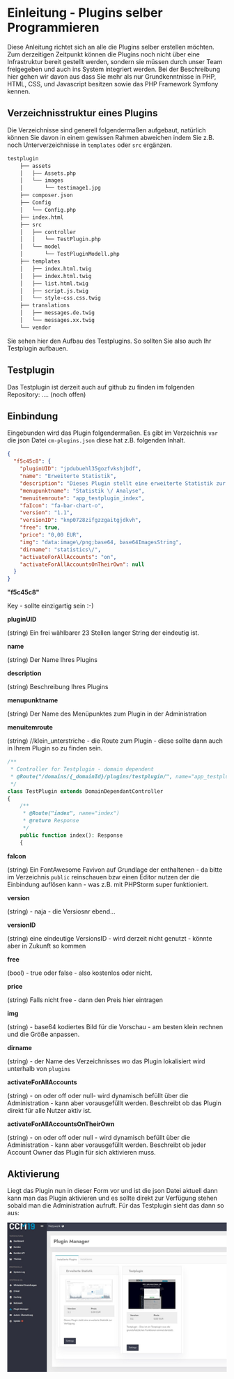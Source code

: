# Einleitung - Plugins selber Programmieren

Diese Anleitung richtet sich an alle die Plugins selber erstellen möchten. Zum derzeitigen Zeitpunkt können die Plugins noch nicht über eine Infrastruktur bereit gestellt werden, sondern sie müssen durch unser Team freigegeben und auch ins System integriert werden. Bei der Beschreibung hier gehen wir davon aus dass Sie mehr als nur Grundkenntnisse in PHP, HTML, CSS, und Javascript besitzen sowie das PHP Framework Symfony kennen.



## Verzeichnisstruktur eines Plugins

Die Verzeichnisse sind generell folgendermaßen aufgebaut, natürlich können Sie davon in einem gewissen Rahmen abweichen indem Sie z.B. noch Unterverzeichnisse in `templates` oder `src` ergänzen.

```bash
testplugin
    ├── assets
    │   ├── Assets.php
    │   └── images
    │       └── testimage1.jpg
    ├── composer.json
    ├── Config
    │   └── Config.php
    ├── index.html
    ├── src
    │   ├── controller
    │   │   └── TestPlugin.php
    │   └── model
    │       └── TestPluginModell.php
    ├── templates
    │   ├── index.html.twig
    │   ├── index.html.twig
    │   ├── list.html.twig
    │   ├── script.js.twig
    │   └── style-css.css.twig
    ├── translations
    │   ├── messages.de.twig
    │   └── messages.xx.twig
    └── vendor

```

Sie sehen hier den Aufbau des Testplugins. So sollten Sie also auch Ihr Testplugin aufbauen.

## Testplugin

Das Testplugin ist derzeit auch auf github zu finden im folgenden Repository: .... (noch offen)

## Einbindung

Eingebunden wird das Plugin folgendermaßen. Es gibt im Verzeichnis `var`  die json Datei `cm-plugins.json` diese hat z.B. folgenden Inhalt.

```json
{
  "f5c45c8": {
	"pluginUID": "jpdubuehl35gozfvkshjbdf",
	"name": "Erweiterte Statistik",
	"description": "Dieses Plugin stellt eine erweiterte Statistik zur Verf\u00fcgung ",
	"menupunktname": "Statistik \/ Analyse",
	"menuitemroute": "app_testplugin_index",
	"faIcon": "fa-bar-chart-o",
	"version": "1.1",
	"versionID": "knp0728zifgzzgaitgjdkvh",
	"free": true,
	"price": "0,00 EUR",
	"img": "data:image\/png;base64, base64ImagesString",
	"dirname": "statistics\/",
	"activateForAllAccounts": "on",
	"activateForAllAccountsOnTheirOwn": null
  }
}
```



**"f5c45c8"**

Key - sollte einzigartig sein :-)

**pluginUID**

(string) Ein frei wählbarer 23 Stellen langer String der eindeutig ist.

**name**

(string) Der Name Ihres Plugins

**description**

(string) Beschreibung Ihres Plugins

**menupunktname**

(string) Der Name des Menüpunktes zum Plugin in der Administration

**menuitemroute**

(string) //klein_unterstriche - die Route zum Plugin - diese sollte dann auch in Ihrem Plugin so zu finden sein.

```php
/**
 * Controller for Testplugin - domain dependent
 * @Route("/domains/{_domainId}/plugins/testplugin/", name="app_testplugin_")
 */
class TestPlugin extends DomainDependantController
{
	/**
	 * @Route("index", name="index")
	 * @return Response
	 */
	public function index(): Response
	{
```

**faIcon**

(string) Ein FontAwesome Favivon auf Grundlage der enthaltenen - da bitte im Verzeichnis `public` reinschauen bzw einen Editor nutzen der die Einbindung auflösen kann - was z.B. mit PHPStorm super funktioniert.

**version**

(string) - naja - die Versiosnr ebend...

**versionID**

(string) eine eindeutige VersionsID - wird derzeit nicht genutzt - könnte aber in Zukunft so kommen

**free**

(bool) - true oder false - also kostenlos oder nicht.

**price**

(string) Falls nicht free - dann den Preis hier eintragen

**img**

(string) - base64 kodiertes Bild für die Vorschau - am besten klein rechnen und die Größe anpassen.

**dirname**

(string) - der Name des Verzeichnisses wo das Plugin lokalisiert wird unterhalb von `plugins`

**activateForAllAccounts**

(string) - on oder off oder null- wird dynamisch befüllt über die Administration - kann aber vorausgefüllt werden. Beschreibt ob das Plugin direkt für alle Nutzer aktiv ist. 

**activateForAllAccountsOnTheirOwn**

(string) - on oder off oder null - wird dynamisch befüllt über die Administration - kann aber vorausgefüllt werden. Beschreibt ob jeder Account Owner das Plugin für sich aktivieren muss.

## Aktivierung

Liegt das Plugin nun in dieser Form vor und ist die json Datei aktuell dann kann man das Plugin aktivieren und es sollte direkt zur Verfügung stehen sobald man die Administration aufruft. Für das Testplugin sieht das dann so aus:



![screenshot-1616173207763-763](../assets/screenshot-1616173207763-763.jpg)

